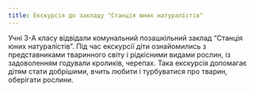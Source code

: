 ```yaml
---
title: Екскурсія до закладу "Станція юних натуралістів"
---
```


Учні 3-А класу відвідали комунальний позашкільний заклад “Станція юних натуралістів”. Під час екскурсії діти ознайомились з представниками тваринного світу і рідкісними видами рослин, із задоволенням годували кроликів, черепах. Така екскурсія допомагає дітям стати добрішими, вчить любити і турбуватися про тварин, оберігати рослини.

<slideshow id="_/72157646842623104" />
